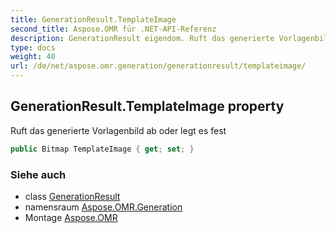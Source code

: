 ```yaml
---
title: GenerationResult.TemplateImage
second_title: Aspose.OMR für .NET-API-Referenz
description: GenerationResult eigendom. Ruft das generierte Vorlagenbild ab oder legt es fest
type: docs
weight: 40
url: /de/net/aspose.omr.generation/generationresult/templateimage/
---
```

## GenerationResult.TemplateImage property

Ruft das generierte Vorlagenbild ab oder legt es fest

```csharp
public Bitmap TemplateImage { get; set; }
```

### Siehe auch

* class [GenerationResult](../)
* namensraum [Aspose.OMR.Generation](../../generationresult/)
* Montage [Aspose.OMR](../../../)


